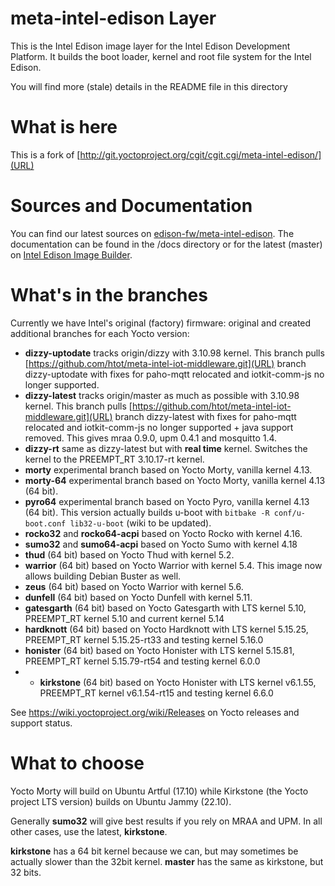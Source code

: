 # meta-intel-edison Layer

This is the Intel Edison image layer for the Intel Edison Development Platform. It builds the boot loader, kernel and root file system for the Intel Edison.

You will find more (stale) details in the README file in this directory

# What is here

This is a fork of [http://git.yoctoproject.org/cgit/cgit.cgi/meta-intel-edison/](URL)

# Sources and Documentation
You can find our latest sources on [edison-fw/meta-intel-edison](https://github.com/edison-fw/meta-intel-edison). 
The documentation can be found in the /docs directory or for the latest (master) on [Intel Edison Image Builder](https://edison-fw.github.io/meta-intel-edison/).

# What's in the branches
Currently we have Intel's original (factory) firmware: original and created additional branches for each Yocto version:

  * **dizzy-uptodate** tracks origin/dizzy with 3.10.98 kernel. This branch pulls [https://github.com/htot/meta-intel-iot-middleware.git](URL) branch dizzy-uptodate with fixes for paho-mqtt relocated and iotkit-comm-js no longer supported. 
  * **dizzy-latest** tracks origin/master as much as possible with 3.10.98 kernel. This branch pulls [https://github.com/htot/meta-intel-iot-middleware.git](URL) branch dizzy-latest with fixes for paho-mqtt relocated and iotkit-comm-js no longer supported + java support removed. This gives mraa 0.9.0, upm 0.4.1 and mosquitto 1.4.
* **dizzy-rt** same as dizzy-latest but with **real time** kernel. Switches the kernel to the PREEMPT_RT 3.10.17-rt kernel.
* **morty** experimental branch based on Yocto Morty, vanilla kernel 4.13.
* **morty-64** experimental branch based on Yocto Morty, vanilla kernel 4.13 (64 bit).
* **pyro64** experimental branch based on Yocto Pyro, vanilla kernel 4.13 (64 bit). This version actually builds u-boot with `bitbake -R conf/u-boot.conf lib32-u-boot` (wiki to be updated).
* **rocko32** and **rocko64-acpi** based on Yocto Rocko with kernel 4.16. 
* **sumo32** and **sumo64-acpi** based on Yocto Sumo with kernel 4.18
* **thud** (64 bit) based on Yocto Thud with kernel 5.2.
* **warrior** (64 bit) based on Yocto Warrior with kernel 5.4. This image now allows building Debian Buster as well.
* **zeus** (64 bit) based on Yocto Warrior with kernel 5.6.
* **dunfell** (64 bit) based on Yocto Dunfell with kernel 5.11. 
* **gatesgarth** (64 bit) based on Yocto Gatesgarth with LTS kernel 5.10, PREEMPT_RT kernel 5.10 and current kernel 5.14
* **hardknott** (64 bit) based on Yocto Hardknott with LTS kernel 5.15.25, PREEMPT_RT kernel 5.15.25-rt33 and testing kernel 5.16.0
* **honister** (64 bit) based on Yocto Honister with LTS kernel 5.15.81, PREEMPT_RT kernel 5.15.79-rt54 and testing kernel 6.0.0
* * **kirkstone** (64 bit) based on Yocto Honister with LTS kernel v6.1.55, PREEMPT_RT kernel v6.1.54-rt15 and testing kernel 6.6.0

See https://wiki.yoctoproject.org/wiki/Releases on Yocto releases and support status.

# What to choose

Yocto Morty will build on Ubuntu Artful (17.10) while Kirkstone (the Yocto project LTS version) builds on Ubuntu Jammy (22.10).

Generally **sumo32** will give best results if you rely on MRAA and UPM. In all other cases, use the latest, **kirkstone**.

**kirkstone** has a 64 bit kernel because we can, but may sometimes be actually slower than the 32bit kernel. **master** has the same as kirkstone, but 32 bits.